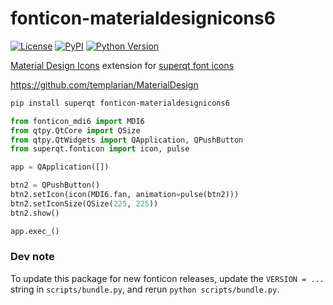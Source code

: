 # fonticon-materialdesignicons6

[![License](https://img.shields.io/pypi/l/fonticon-materialdesignicons6.svg?color=green)](https://github.com/pyapp-kit/fonticon-materialdesignicons6/raw/main/LICENSE)
[![PyPI](https://img.shields.io/pypi/v/fonticon-materialdesignicons6.svg?color=green)](https://pypi.org/project/fonticon-materialdesignicons6)
[![Python Version](https://img.shields.io/pypi/pyversions/fonticon-materialdesignicons6.svg?color=green)](https://python.org)

[Material Design Icons](https://github.com/Templarian/MaterialDesign-Webfont) extension for [superqt font icons](https://pyapp-kit.github.io/superqt/utilities/fonticon/)

<https://github.com/templarian/MaterialDesign>

```sh
pip install superqt fonticon-materialdesignicons6
```

```python
from fonticon_mdi6 import MDI6
from qtpy.QtCore import QSize
from qtpy.QtWidgets import QApplication, QPushButton
from superqt.fonticon import icon, pulse

app = QApplication([])

btn2 = QPushButton()
btn2.setIcon(icon(MDI6.fan, animation=pulse(btn2)))
btn2.setIconSize(QSize(225, 225))
btn2.show()

app.exec_()
```

### Dev note

To update this package for new fonticon releases, update the `VERSION = ...` string
in `scripts/bundle.py`, and rerun `python scripts/bundle.py`.
